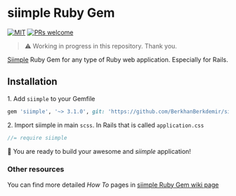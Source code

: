 # siimple Ruby Gem

[![MIT](https://img.shields.io/badge/license-MIT-green.svg?style=flat-square)][Project Repository URL]
[![PRs welcome](https://img.shields.io/badge/PRs-welcome-brightgreen.svg?style=flat-square)][Make a Pull Request]

> :warning: Working in progress in this repository. Thank you.

[Siimple][siimple Repository URL] Ruby Gem for any type of Ruby web application. Especially for Rails.

## Installation

1\. Add `siimple` to your Gemfile

```ruby
gem 'siimple', '~> 3.1.0', git: 'https://github.com/BerkhanBerkdemir/siimple-rubygem.git'
```

2\. Import siimple in main `scss`. In Rails that is called `application.css`

```scss
//= require siimple
```

:tada: You are ready to build your awesome and *siimple* application!

### Other resources

You can find more detailed *How To* pages in [siimple Ruby Gem wiki page][Project Wiki URL]

[siimple Repository URL]: https://github.com/siimple/siimple
[Project Repository URL]: https://github.com/BerkhanBerkdemir/siimple-rubygem
[Project Wiki URL]: https://github.com/BerkhanBerkdemir/siimple-rubygem/wiki
[Make a Pull Request]: http://makeapullrequest.com
